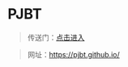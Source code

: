 # PJBT
> 传送门：<a href="https://pjbt.github.io/" target="_blank">点击进入</a>

> 网址：https://pjbt.github.io/
